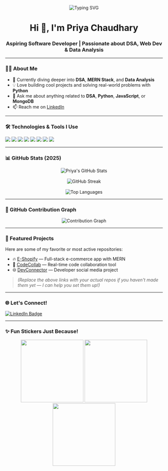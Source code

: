 <p align="center">
  <img src="https://readme-typing-svg.demolab.com?font=Fira+Code&weight=500&size=28&duration=3000&pause=1000&center=true&vCenter=true&width=700&lines=Hi+%F0%9F%91%8B%2C+I'm+Priya+Chaudhary;Aspiring+Software+Developer+from+India;DSA+%7C+MERN+Stack+%7C+Data+Analysis;Welcome+to+my+GitHub+Profile!" alt="Typing SVG" />
</p>

<h1 align="center">Hi 👋, I'm Priya Chaudhary</h1>
<h3 align="center">Aspiring Software Developer | Passionate about DSA, Web Dev & Data Analysis</h3>

---

### 👩‍💻 About Me
- 🌱 Currently diving deeper into **DSA**, **MERN Stack**, and **Data Analysis**
- 💡 Love building cool projects and solving real-world problems with **Python**
- 💬 Ask me about anything related to **DSA**, **Python**, **JavaScript**, or **MongoDB**
- 📫 Reach me on [LinkedIn](https://www.linkedin.com/in/priya-chaudhary-7a31b425a)

---

### 🛠️ Technologies & Tools I Use
<p align="left">
  <img src="https://img.shields.io/badge/Python-3776AB?style=for-the-badge&logo=python&logoColor=white"/>
  <img src="https://img.shields.io/badge/JavaScript-F7DF1E?style=for-the-badge&logo=javascript&logoColor=black"/>
  <img src="https://img.shields.io/badge/React-61DAFB?style=for-the-badge&logo=react&logoColor=black"/>
  <img src="https://img.shields.io/badge/Node.js-339933?style=for-the-badge&logo=nodedotjs&logoColor=white"/>
  <img src="https://img.shields.io/badge/Express.js-000000?style=for-the-badge&logo=express&logoColor=white"/>
  <img src="https://img.shields.io/badge/MongoDB-4EA94B?style=for-the-badge&logo=mongodb&logoColor=white"/>
  <img src="https://img.shields.io/badge/MySQL-4479A1?style=for-the-badge&logo=mysql&logoColor=white"/>
  <img src="https://img.shields.io/badge/Data%20Analysis-pandas-orange?style=for-the-badge&logo=pandas&logoColor=white"/>
</p>

---

### 📊 GitHub Stats (2025)
<p align="center">
  <img src="https://github-readme-stats.vercel.app/api?username=PriyaChaudhary&show_icons=true&theme=tokyonight" alt="Priya's GitHub Stats"/>
  <br><br>
  <img src="https://github-readme-streak-stats.herokuapp.com?user=PriyaChaudhary&theme=tokyonight&date_format=M%20j%5B%2C%20Y%5D" alt="GitHub Streak"/>
  <br><br>
  <img src="https://github-readme-stats.vercel.app/api/top-langs/?username=PriyaChaudhary&layout=compact&theme=tokyonight" alt="Top Languages"/>
</p>

---

### 📆 GitHub Contribution Graph
<p align="center">
  <img src="https://github-contribution-graph.ezra.sh/PriyaChaudhary?theme=tokyo-night" alt="Contribution Graph" />
</p>

---

### 📌 Featured Projects
Here are some of my favorite or most active repositories:
- 🔥 [E-Shopify](https://github.com/PriyaChaudhary/E-Shopify) — Full-stack e-commerce app with MERN
- 👥 [CodeCollab](https://github.com/PriyaChaudhary/CodeCollab) — Real-time code collaboration tool
- 🌐 [DevConnector](https://github.com/PriyaChaudhary/DevConnector) — Developer social media project

> *(Replace the above links with your actual repos if you haven't made them yet — I can help you set them up!)*

---

### 🌐 Let's Connect!
<p align="left">
  <a href="https://www.linkedin.com/in/priya-chaudhary-7a31b425a" target="_blank">
    <img src="https://img.shields.io/badge/LinkedIn-blue?style=for-the-badge&logo=linkedin&logoColor=white" alt="LinkedIn Badge"/>
  </a>
</p>

---

### ✨ Fun Stickers Just Because!
<p align="center">
  <img src="https://media.giphy.com/media/L8K62iTDkzGX6/giphy.gif" width="200"/>
  <img src="https://media.giphy.com/media/13HgwGsXF0aiGY/giphy.gif" width="200"/>
  <img src="https://media.giphy.com/media/3o6ZsU0aBx3Vd2yY4Q/giphy.gif" width="200"/>
</p>
